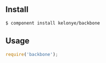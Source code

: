 Install
---

    $ component install kelonye/backbone

Usage
---

```javascript
require('backbone');
```
